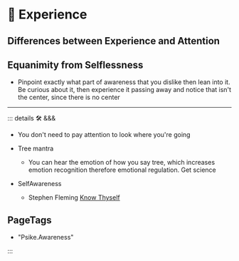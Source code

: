 
# 💜 <psike>Experience</psike>

## Differences between Experience and Attention

## Equanimity from Selflessness

- Pinpoint exactly what part of awareness that you dislike then lean into it. Be curious about it, then experience it passing away and notice that isn't the center, since there is no center

---

<!-- =================================================== -->
<!-- =================================================== -->
<!-- =================================================== -->
<!-- =================================================== -->
<!-- =================================================== -->
::: details 🛠 <dev>&&&</dev>

- You don't need to pay attention to look where you're going
- Tree mantra
    - You can hear the emotion of how you say tree, which increases emotion recognition therefore emotional regulation. Get science

- SelfAwareness
    - Stephen Fleming [Know Thyself](https://metacoglab.org/people)

<h2>PageTags</h2>

- "Psike.Awareness"

:::
